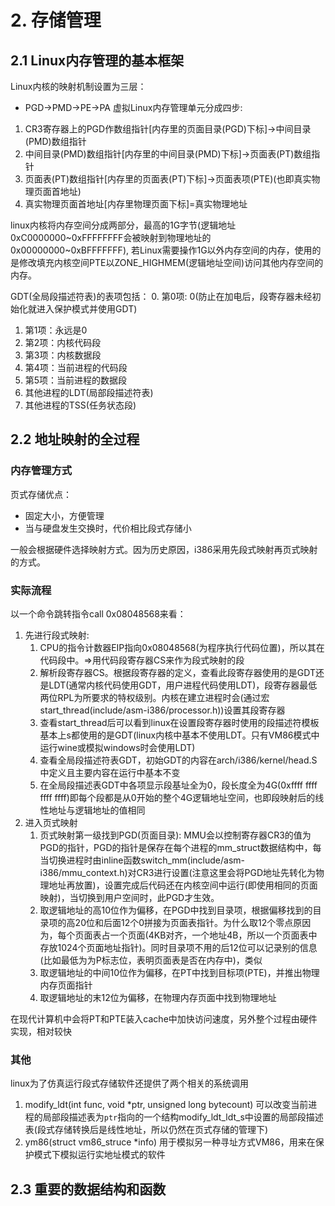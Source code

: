 # 2. 存储管理
## 2.1 Linux内存管理的基本框架
Linux内核的映射机制设置为三层：
- PGD->PMD->PE->PA
虚拟Linux内存管理单元分成四步:  
1. CR3寄存器上的PGD作数组指针[内存里的页面目录(PGD)下标]->中间目录(PMD)数组指针
2. 中间目录(PMD)数组指针[内存里的中间目录(PMD)下标]->页面表(PT)数组指针
3. 页面表(PT)数组指针[内存里的页面表(PT)下标]->页面表项(PTE)(也即真实物理页面首地址)
4. 真实物理页面首地址[内存里物理页面下标]=真实物理地址  

linux内核将内存空间分成两部分，最高的1G字节(逻辑地址0xC0000000~0xFFFFFFFF会被映射到物理地址的0x00000000~0xBFFFFFFF), 若Linux需要操作1G以外内存空间的内存，使用的是修改填充内核空间PTE以ZONE_HIGHMEM(逻辑地址空间)访问其他内存空间的内存。  

GDT(全局段描述符表)的表项包括：
0. 第0项: 0(防止在加电后，段寄存器未经初始化就进入保护模式并使用GDT)
1. 第1项：永远是0
2. 第2项：内核代码段
3. 第3项：内核数据段
4. 第4项：当前进程的代码段
5. 第5项：当前进程的数据段
6. 其他进程的LDT(局部段描述符表)
7. 其他进程的TSS(任务状态段)
## 2.2 地址映射的全过程
### 内存管理方式
页式存储优点：
- 固定大小，方便管理
- 当与硬盘发生交换时，代价相比段式存储小  

一般会根据硬件选择映射方式。因为历史原因，i386采用先段式映射再页式映射的方式。
### 实际流程
以一个命令跳转指令call 0x08048568来看：
1. 先进行段式映射:
   1. CPU的指令计数器EIP指向0x08048568(为程序执行代码位置)，所以其在代码段中。=>用代码段寄存器CS来作为段式映射的段
   2.  解析段寄存器CS。根据段寄存器的定义，查看此段寄存器使用的是GDT还是LDT(通常内核代码使用GDT，用户进程代码使用LDT)，段寄存器最低两位RPL为所要求的特权级别。内核在建立进程时会(通过宏start_thread(include/asm-i386/processor.h))设置其段寄存器
   3.  查看start_thread后可以看到linux在设置段寄存器时使用的段描述符模板基本上s都使用的是GDT(linux内核中基本不使用LDT。只有VM86模式中运行wine或模拟windows时会使用LDT)
   4.  查看全局段描述符表GDT，初始GDT的内容在arch/i386/kernel/head.S中定义且主要内容在运行中基本不变
   5.  在全局段描述表GDT中各项显示段基址全为0，段长度全为4G(0xffff ffff ffff ffff)即每个段都是从0开始的整个4G逻辑地址空间，也即段映射后的线性地址与逻辑地址的值相同
2. 进入页式映射
   1. 页式映射第一级找到PGD(页面目录): MMU会以控制寄存器CR3的值为PGD的指针，PGD的指针是保存在每个进程的mm_struct数据结构中，每当切换进程时由inline函数switch_mm(include/asm-i386/mmu_context.h)对CR3进行设置(注意这里会将PGD地址先转化为物理地址再放置)，设置完成后代码还在内核空间中运行(即使用相同的页面映射)，当切换到用户空间时，此PGD才生效。
   2. 取逻辑地址的高10位作为偏移，在PGD中找到目录项，根据偏移找到的目录项的高20位和后面12个0拼接为页面表指针。为什么取12个零点原因为，每个页面表占一个页面(4KB对齐，一个地址4B，所以一个页面表中存放1024个页面地址指针)。同时目录项不用的后12位可以记录别的信息(比如最低为为P标志位，表明页面表是否在内存中)，类似
   3. 取逻辑地址的中间10位作为偏移，在PT中找到目标项(PTE)，并推出物理内存页面指针
   4. 取逻辑地址的末12位为偏移，在物理内存页面中找到物理地址  

在现代计算机中会将PT和PTE装入cache中加快访问速度，另外整个过程由硬件实现，相对较快
### 其他
linux为了仿真运行段式存储软件还提供了两个相关的系统调用
1. modify_ldt(int func, void *ptr, unsigned long bytecount)
   可以改变当前进程的局部段描述表为`ptr`指向的一个结构modify_ldt_ldt_s中设置的局部段描述表(段式存储转换后是线性地址，所以仍然在页式存储的管理下)
2. ym86(struct vm86_struce *info)
   用于模拟另一种寻址方式VM86，用来在保护模式下模拟运行实地址模式的软件
## 2.3 重要的数据结构和函数

